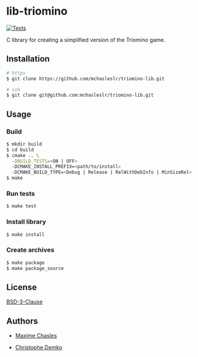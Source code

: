 # lib-triomino

[![Tests](https://github.com/mchasleslr/triomino-lib/actions/workflows/ci.yml/badge.svg)](https://github.com/mchasleslr/triomino-lib/actions/workflows/ci.yml)

C library for creating a simplified version of the Triomino game.

## Installation

```bash
# https
$ git clone https://github.com/mchasleslr/triomino-lib.git

# ssh
$ git clone git@github.com:mchasleslr/triomino-lib.git
```

## Usage

### Build

```bash
$ mkdir build
$ cd build
$ cmake .. \
  -DBUILD_TESTS=<ON | OFF>
  -DCMAKE_INSTALL_PREFIX=<path/to/install>
  -DCMAKE_BUILD_TYPE=<Debug | Release | RelWithDebInfo | MinSizeRel>
$ make
```

### Run tests

```bash
$ make test
```

### Install library

```bash
$ make install
```

### Create archives

```bash
$ make package
$ make package_source
```

## License

[BSD-3-Clause](LICENSE)

## Authors

+ [Maxime Chasles](https://github.com/mchasleslr)

+ [Christophe Demko](https://github.com/chdemko)





